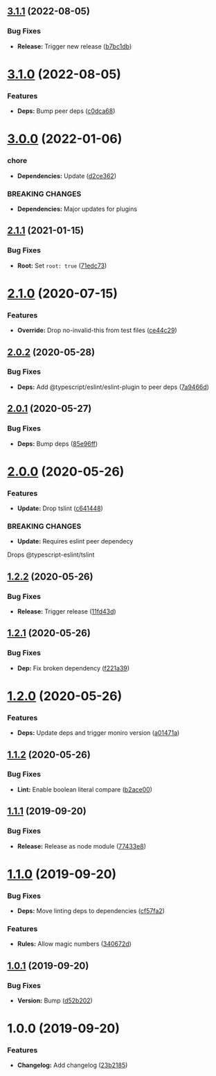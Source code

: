 ## [3.1.1](https://github.com/cblanc/eslint-config/compare/3.1.0...3.1.1) (2022-08-05)


### Bug Fixes

* **Release:** Trigger new release ([b7bc1db](https://github.com/cblanc/eslint-config/commit/b7bc1db4a555b2c163d13743e47f3b1b59659758))

# [3.1.0](https://github.com/cblanc/eslint-config/compare/3.0.0...3.1.0) (2022-08-05)


### Features

* **Deps:** Bump peer deps ([c0dca68](https://github.com/cblanc/eslint-config/commit/c0dca6856bb8422a18bbb68d526f03eec134bb52))

# [3.0.0](https://github.com/cblanc/eslint-config/compare/2.1.1...3.0.0) (2022-01-06)


### chore

* **Dependencies:** Update ([d2ce362](https://github.com/cblanc/eslint-config/commit/d2ce362ed82b59d32b02db0a39d1aec95dfafac8))


### BREAKING CHANGES

* **Dependencies:** Major updates for plugins

## [2.1.1](https://github.com/cblanc/eslint-config/compare/2.1.0...2.1.1) (2021-01-15)


### Bug Fixes

* **Root:** Set `root: true` ([71edc73](https://github.com/cblanc/eslint-config/commit/71edc7376e53ce4246197a82533c398be1cda2a6))

# [2.1.0](https://github.com/cblanc/eslint-config/compare/2.0.2...2.1.0) (2020-07-15)


### Features

* **Override:** Drop no-invalid-this from test files ([ce44c29](https://github.com/cblanc/eslint-config/commit/ce44c29d17b782e8b8b8e1c2432a05af15f8302e))

## [2.0.2](https://github.com/cblanc/eslint-config/compare/2.0.1...2.0.2) (2020-05-28)


### Bug Fixes

* **Deps:** Add @typescript/eslint/eslint-plugin to peer deps ([7a9466d](https://github.com/cblanc/eslint-config/commit/7a9466dcbdfa1c307910ecbe63cef43d6d48e05a))

## [2.0.1](https://github.com/cblanc/eslint-config/compare/2.0.0...2.0.1) (2020-05-27)


### Bug Fixes

* **Deps:** Bump deps ([85e96ff](https://github.com/cblanc/eslint-config/commit/85e96ff660e4c5e1630babb032ec0692ecd1674f))

# [2.0.0](https://github.com/cblanc/eslint-config/compare/1.2.2...2.0.0) (2020-05-26)


### Features

* **Update:** Drop tslint ([c641448](https://github.com/cblanc/eslint-config/commit/c641448c1aae05f77ec1d88eec419dc6a68efa28))


### BREAKING CHANGES

* **Update:** Requires eslint peer dependecy

Drops @typescript-eslint/tslint

## [1.2.2](https://github.com/cblanc/eslint-config/compare/1.2.1...1.2.2) (2020-05-26)


### Bug Fixes

* **Release:** Trigger release ([11fd43d](https://github.com/cblanc/eslint-config/commit/11fd43d7dd3b1136d079479fc70b1999b2eb418c))

## [1.2.1](https://github.com/cblanc/eslint-config/compare/1.2.0...1.2.1) (2020-05-26)


### Bug Fixes

* **Dep:** Fix broken dependency ([f221a39](https://github.com/cblanc/eslint-config/commit/f221a39))

# [1.2.0](https://github.com/cblanc/eslint-config/compare/1.1.2...1.2.0) (2020-05-26)


### Features

* **Deps:** Update deps and trigger moniro version ([a01471a](https://github.com/cblanc/eslint-config/commit/a01471a))

## [1.1.2](https://github.com/cblanc/eslint-config/compare/1.1.1...1.1.2) (2020-05-26)


### Bug Fixes

* **Lint:** Enable boolean literal compare ([b2ace00](https://github.com/cblanc/eslint-config/commit/b2ace00))

## [1.1.1](https://github.com/cblanc/eslint-config/compare/1.1.0...1.1.1) (2019-09-20)


### Bug Fixes

* **Release:** Release as node module ([77433e8](https://github.com/cblanc/eslint-config/commit/77433e8))

# [1.1.0](https://github.com/cblanc/eslint-config/compare/1.0.1...1.1.0) (2019-09-20)


### Bug Fixes

* **Deps:** Move linting deps to dependencies ([cf57fa2](https://github.com/cblanc/eslint-config/commit/cf57fa2))


### Features

* **Rules:** Allow magic numbers ([340672d](https://github.com/cblanc/eslint-config/commit/340672d))

## [1.0.1](https://github.com/cblanc/eslint-config/compare/1.0.0...1.0.1) (2019-09-20)


### Bug Fixes

* **Version:** Bump ([d52b202](https://github.com/cblanc/eslint-config/commit/d52b202))

# 1.0.0 (2019-09-20)


### Features

* **Changelog:** Add changelog ([23b2185](https://github.com/cblanc/eslint-config/commit/23b2185))
